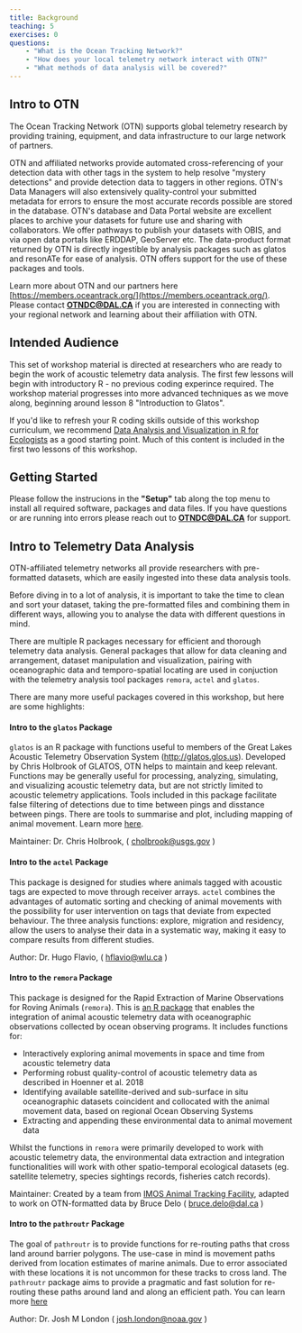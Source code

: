 ```yaml
---
title: Background
teaching: 5
exercises: 0
questions:
    - "What is the Ocean Tracking Network?"
    - "How does your local telemetry network interact with OTN?"
    - "What methods of data analysis will be covered?"
---
```

## Intro to OTN

The Ocean Tracking Network (OTN) supports global telemetry research by providing training, equipment, and data infrastructure to our large network of partners. 

OTN and affiliated networks provide automated cross-referencing of your detection data with other tags in the system to help resolve "mystery detections" and provide detection data to taggers in other regions. OTN's Data Managers will also extensively quality-control your submitted metadata for errors to ensure the most accurate records possible are stored in the database. OTN's database and Data Portal website are excellent places to archive your datasets for future use and sharing with collaborators. We offer pathways to publish your datasets with OBIS, and via open data portals like ERDDAP, GeoServer etc. The data-product format returned by OTN is directly ingestible by analysis packages such as glatos and resonATe for ease of analysis. OTN offers support for the use of these packages and tools.

Learn more about OTN and our partners here [https://members.oceantrack.org/](https://members.oceantrack.org/).
Please contact **OTNDC@DAL.CA** if you are interested in connecting with your regional network and learning about their affiliation with OTN.

##  Intended Audience

This set of workshop material is directed at researchers who are ready to begin the work of acoustic telemetry data analysis. The first few lessons will begin with introductory R - no previous coding experince required. The workshop material progresses into more advanced techniques as we move along, beginning around lesson 8 "Introduction to Glatos". 

If you'd like to refresh your R coding skills outside of this workshop curriculum, we recommend [Data Analysis and Visualization in R for Ecologists](https://datacarpentry.org/R-ecology-lesson/ "Website for R ecology lesson") as a good starting point. Much of this content is included in the first two lessons of this workshop.

##  Getting Started

Please follow the instrucions in the **"Setup"** tab along the top menu to install all required software, packages and data files. If you have questions or are running into errors please reach out to **OTNDC@DAL.CA** for support.

##  Intro to Telemetry Data Analysis

OTN-affiliated telemetry networks all provide researchers with pre-formatted datasets, which are easily ingested into these data analysis tools.

Before diving in to a lot of analysis, it is important to take the time to clean and sort your dataset, taking the pre-formatted files and combining them in different ways, allowing you to analyse the data with different questions in mind.

There are multiple R packages necessary for efficient and thorough telemetry data analysis.  General packages that allow for data cleaning and arrangement, dataset manipulation and visualization, pairing with oceanographic data and temporo-spatial locating are used in conjuction with the telemetry analysis tool packages `remora`, `actel` and `glatos`. 

There are many more useful packages covered in this workshop, but here are some highlights:


####  Intro to the `glatos` Package

`glatos` is an R package with functions useful to members of the Great Lakes Acoustic Telemetry Observation System (http://glatos.glos.us). Developed by Chris Holbrook of GLATOS, OTN helps to maintain and keep relevant. Functions may be generally useful for processing, analyzing, simulating, and visualizing acoustic telemetry data, but are not strictly limited to acoustic telemetry applications.  Tools included in this package facilitate false filtering of detections due to time between pings and disstance between pings.  There are tools to summarise and plot, including mapping of animal movement. Learn more [here](https://github.com/ocean-tracking-network/glatos/).

Maintainer: Dr. Chris Holbrook, ( cholbrook@usgs.gov )


####  Intro to the `actel` Package

This package is designed for studies where animals tagged with acoustic tags are expected to move through receiver arrays. `actel` combines the advantages of automatic sorting and checking of animal movements with the possibility for user intervention on tags that deviate from expected behaviour. The three analysis functions: explore, migration and residency, allow the users to analyse their data in a systematic way, making it easy to compare results from different studies.

Author: Dr. Hugo Flavio, ( hflavio@wlu.ca )


####  Intro to the `remora` Package

This package is designed for the Rapid Extraction of Marine Observations for Roving Animals (`remora`). This is [an R package](https://github.com/IMOS-AnimalTracking/remora) that enables the integration of animal acoustic telemetry data with oceanographic observations collected by ocean observing programs. It includes functions for:

- Interactively exploring animal movements in space and time from acoustic telemetry data
- Performing robust quality-control of acoustic telemetry data as described in Hoenner et al. 2018
- Identifying available satellite-derived and sub-surface in situ oceanographic datasets coincident and collocated with the animal movement data, based on regional Ocean Observing Systems
- Extracting and appending these environmental data to animal movement data

Whilst the functions in `remora` were primarily developed to work with acoustic telemetry data, the environmental data extraction and integration functionalities will work with other spatio-temporal ecological datasets (eg. satellite telemetry, species sightings records, fisheries catch records).

Maintainer: Created by a team from [IMOS Animal Tracking Facility](https://imos.org.au/facilities/animaltracking), adapted to work on OTN-formatted data by Bruce Delo ( bruce.delo@dal.ca )


#### Intro to the `pathroutr` Package

The goal of `pathroutr` is to provide functions for re-routing paths that cross land around barrier polygons. The use-case in mind is movement paths derived from location estimates of marine animals. Due to error associated with these locations it is not uncommon for these tracks to cross land. The `pathroutr` package aims to provide a pragmatic and fast solution for re-routing these paths around land and along an efficient path. You can learn more [here](https://github.com/jmlondon/pathroutr)

Author: Dr. Josh M London ( josh.london@noaa.gov )

